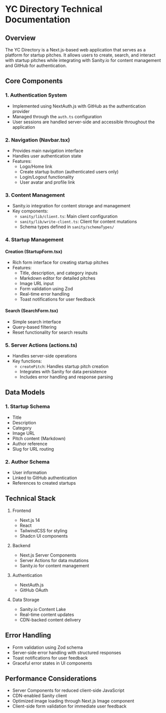 # YC Directory Technical Documentation

## Overview
The YC Directory is a Next.js-based web application that serves as a platform for startup pitches. It allows users to create, search, and interact with startup pitches while integrating with Sanity.io for content management and GitHub for authentication.

## Core Components

### 1. Authentication System
- Implemented using NextAuth.js with GitHub as the authentication provider
- Managed through the `auth.ts` configuration
- User sessions are handled server-side and accessible throughout the application

### 2. Navigation (Navbar.tsx)
- Provides main navigation interface
- Handles user authentication state
- Features:
  - Logo/Home link
  - Create startup button (authenticated users only)
  - Login/Logout functionality
  - User avatar and profile link

### 3. Content Management
- Sanity.io integration for content storage and management
- Key components:
  - `sanity/lib/client.ts`: Main client configuration
  - `sanity/lib/write-client.ts`: Client for content mutations
  - Schema types defined in `sanity/schemaTypes/`

### 4. Startup Management
#### Creation (StartupForm.tsx)
- Rich form interface for creating startup pitches
- Features:
  - Title, description, and category inputs
  - Markdown editor for detailed pitches
  - Image URL input
  - Form validation using Zod
  - Real-time error handling
  - Toast notifications for user feedback

#### Search (SearchForm.tsx)
- Simple search interface
- Query-based filtering
- Reset functionality for search results

### 5. Server Actions (actions.ts)
- Handles server-side operations
- Key functions:
  - `createPitch`: Handles startup pitch creation
  - Integrates with Sanity for data persistence
  - Includes error handling and response parsing

## Data Models

### 1. Startup Schema
- Title
- Description
- Category
- Image URL
- Pitch content (Markdown)
- Author reference
- Slug for URL routing

### 2. Author Schema
- User information
- Linked to GitHub authentication
- References to created startups

## Technical Stack

1. Frontend
   - Next.js 14
   - React
   - TailwindCSS for styling
   - Shadcn UI components

2. Backend
   - Next.js Server Components
   - Server Actions for data mutations
   - Sanity.io for content management

3. Authentication
   - NextAuth.js
   - GitHub OAuth

4. Data Storage
   - Sanity.io Content Lake
   - Real-time content updates
   - CDN-backed content delivery

## Error Handling
- Form validation using Zod schema
- Server-side error handling with structured responses
- Toast notifications for user feedback
- Graceful error states in UI components

## Performance Considerations
- Server Components for reduced client-side JavaScript
- CDN-enabled Sanity client
- Optimized image loading through Next.js Image component
- Client-side form validation for immediate user feedback
